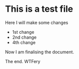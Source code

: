 # This is a test file

Here I will make some changes
* 1st change
* 2nd change
* 4th change

Now I am finalising the document.

The end.
WTFery
